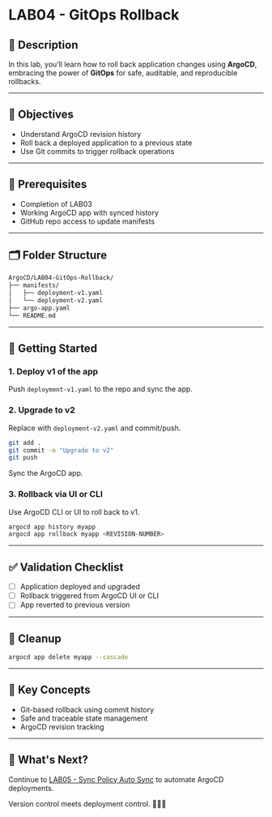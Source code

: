 # LAB04 - GitOps Rollback

## 📝 Description
In this lab, you’ll learn how to roll back application changes using **ArgoCD**, embracing the power of **GitOps** for safe, auditable, and reproducible rollbacks.

---

## 🎯 Objectives
- Understand ArgoCD revision history
- Roll back a deployed application to a previous state
- Use Git commits to trigger rollback operations

---

## 🧰 Prerequisites
- Completion of LAB03
- Working ArgoCD app with synced history
- GitHub repo access to update manifests

---

## 🗂️ Folder Structure
```bash
ArgoCD/LAB04-GitOps-Rollback/
├── manifests/
│   ├── deployment-v1.yaml
│   └── deployment-v2.yaml
├── argo-app.yaml
└── README.md
```

---

## 🚀 Getting Started

### 1. Deploy v1 of the app
Push `deployment-v1.yaml` to the repo and sync the app.

### 2. Upgrade to v2
Replace with `deployment-v2.yaml` and commit/push.
```bash
git add .
git commit -m "Upgrade to v2"
git push
```
Sync the ArgoCD app.

### 3. Rollback via UI or CLI
Use ArgoCD CLI or UI to roll back to v1.
```bash
argocd app history myapp
argocd app rollback myapp <REVISION-NUMBER>
```

---

## ✅ Validation Checklist
- [ ] Application deployed and upgraded
- [ ] Rollback triggered from ArgoCD UI or CLI
- [ ] App reverted to previous version

---

## 🧹 Cleanup
```bash
argocd app delete myapp --cascade
```

---

## 🧠 Key Concepts
- Git-based rollback using commit history
- Safe and traceable state management
- ArgoCD revision tracking

---

## 🔁 What's Next?
Continue to [LAB05 - Sync Policy Auto Sync](../LAB05-Sync-Policy-Auto-Sync/) to automate ArgoCD deployments.

Version control meets deployment control. 🔁🧬📂